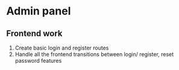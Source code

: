 # Admin panel
## Frontend work

1. Create basic login and register routes
2. Handle all the frontend transitions between login/ register, reset password features